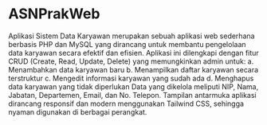 # ASNPrakWeb
Aplikasi Sistem Data Karyawan merupakan sebuah aplikasi web sederhana berbasis PHP dan MySQL yang dirancang untuk membantu pengelolaan data karyawan secara efektif dan efisien. Aplikasi ini dilengkapi dengan fitur CRUD (Create, Read, Update, Delete) yang memungkinkan admin untuk:
a.	Menambahkan data karyawan baru
b.	Menampilkan daftar karyawan secara terstruktur
c.	Mengedit informasi karyawan yang sudah ada
d.	Menghapus data karyawan yang tidak diperlukan
Data yang dikelola meliputi NIP, Nama, Jabatan, Departemen, Email, dan No. Telepon. Tampilan antarmuka aplikasi dirancang responsif dan modern menggunakan Tailwind CSS, sehingga nyaman digunakan di berbagai perangkat.
